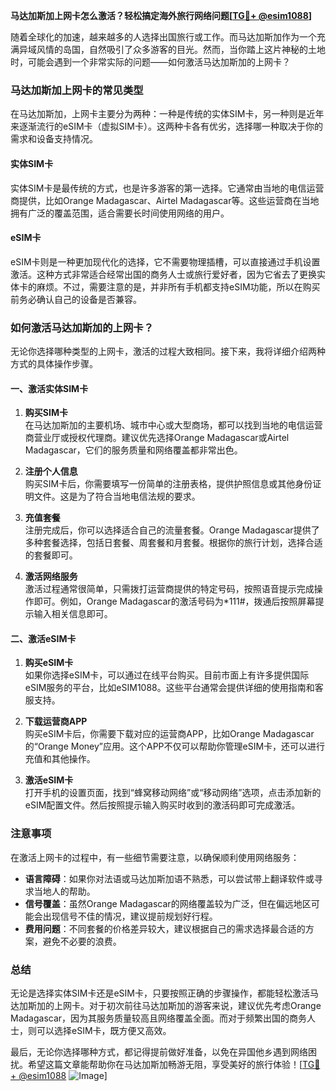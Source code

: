 **马达加斯加上网卡怎么激活？轻松搞定海外旅行网络问题[[TG💪+ @esim1088](https://t.me/s/esim1088)]**

随着全球化的加速，越来越多的人选择出国旅行或工作。而马达加斯加作为一个充满异域风情的岛国，自然吸引了众多游客的目光。然而，当你踏上这片神秘的土地时，可能会遇到一个非常实际的问题——如何激活马达加斯加的上网卡？

### 马达加斯加上网卡的常见类型

在马达加斯加，上网卡主要分为两种：一种是传统的实体SIM卡，另一种则是近年来逐渐流行的eSIM卡（虚拟SIM卡）。这两种卡各有优劣，选择哪一种取决于你的需求和设备支持情况。

#### 实体SIM卡

实体SIM卡是最传统的方式，也是许多游客的第一选择。它通常由当地的电信运营商提供，比如Orange Madagascar、Airtel Madagascar等。这些运营商在当地拥有广泛的覆盖范围，适合需要长时间使用网络的用户。

#### eSIM卡

eSIM卡则是一种更加现代化的选择，它不需要物理插槽，可以直接通过手机设置激活。这种方式非常适合经常出国的商务人士或旅行爱好者，因为它省去了更换实体卡的麻烦。不过，需要注意的是，并非所有手机都支持eSIM功能，所以在购买前务必确认自己的设备是否兼容。

### 如何激活马达加斯加的上网卡？

无论你选择哪种类型的上网卡，激活的过程大致相同。接下来，我将详细介绍两种方式的具体操作步骤。

#### 一、激活实体SIM卡

1. **购买SIM卡**  
   在马达加斯加的主要机场、城市中心或大型商场，都可以找到当地的电信运营商营业厅或授权代理商。建议优先选择Orange Madagascar或Airtel Madagascar，它们的服务质量和网络覆盖都非常出色。

2. **注册个人信息**  
   购买SIM卡后，你需要填写一份简单的注册表格，提供护照信息或其他身份证明文件。这是为了符合当地电信法规的要求。

3. **充值套餐**  
   注册完成后，你可以选择适合自己的流量套餐。Orange Madagascar提供了多种套餐选择，包括日套餐、周套餐和月套餐。根据你的旅行计划，选择合适的套餐即可。

4. **激活网络服务**  
   激活过程通常很简单，只需拨打运营商提供的特定号码，按照语音提示完成操作即可。例如，Orange Madagascar的激活号码为*111#，拨通后按照屏幕提示输入相关信息即可。

#### 二、激活eSIM卡

1. **购买eSIM卡**  
   如果你选择eSIM卡，可以通过在线平台购买。目前市面上有许多提供国际eSIM服务的平台，比如eSIM1088。这些平台通常会提供详细的使用指南和客服支持。

2. **下载运营商APP**  
   购买eSIM卡后，你需要下载对应的运营商APP，比如Orange Madagascar的“Orange Money”应用。这个APP不仅可以帮助你管理eSIM卡，还可以进行充值和其他操作。

3. **激活eSIM卡**  
   打开手机的设置页面，找到“蜂窝移动网络”或“移动网络”选项，点击添加新的eSIM配置文件。然后按照提示输入购买时收到的激活码即可完成激活。

### 注意事项

在激活上网卡的过程中，有一些细节需要注意，以确保顺利使用网络服务：

- **语言障碍**：如果你对法语或马达加斯加语不熟悉，可以尝试带上翻译软件或寻求当地人的帮助。
- **信号覆盖**：虽然Orange Madagascar的网络覆盖较为广泛，但在偏远地区可能会出现信号不佳的情况，建议提前规划好行程。
- **费用问题**：不同套餐的价格差异较大，建议根据自己的需求选择最合适的方案，避免不必要的浪费。

### 总结

无论是选择实体SIM卡还是eSIM卡，只要按照正确的步骤操作，都能轻松激活马达加斯加的上网卡。对于初次前往马达加斯加的游客来说，建议优先考虑Orange Madagascar，因为其服务质量较高且网络覆盖全面。而对于频繁出国的商务人士，则可以选择eSIM卡，既方便又高效。

最后，无论你选择哪种方式，都记得提前做好准备，以免在异国他乡遇到网络困扰。希望这篇文章能帮助你在马达加斯加畅游无阻，享受美好的旅行体验！[[TG💪+ @esim1088](https://t.me/s/esim1088) ![Image](https://i.postimg.cc/4NQfJmqS/Snipaste-2025-05-13-00-14-12.png)]